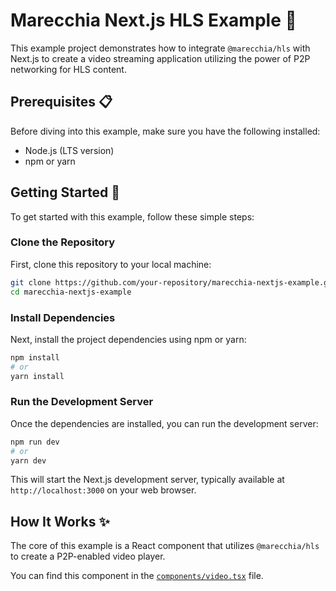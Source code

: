 # Marecchia Next.js HLS Example 🎥

This example project demonstrates how to integrate `@marecchia/hls` with Next.js to create a video streaming application utilizing the power of P2P networking for HLS content.

## Prerequisites 📋

Before diving into this example, make sure you have the following installed:

- Node.js (LTS version)
- npm or yarn

## Getting Started 🚀

To get started with this example, follow these simple steps:

### Clone the Repository

First, clone this repository to your local machine:

```bash
git clone https://github.com/your-repository/marecchia-nextjs-example.git
cd marecchia-nextjs-example
```

### Install Dependencies

Next, install the project dependencies using npm or yarn:

```bash
npm install
# or
yarn install
```

### Run the Development Server

Once the dependencies are installed, you can run the development server:

```bash
npm run dev
# or
yarn dev
```

This will start the Next.js development server, typically available at `http://localhost:3000` on your web browser.

## How It Works ✨

The core of this example is a React component that utilizes `@marecchia/hls` to create a P2P-enabled video player.

You can find this component in the [`components/video.tsx`](https://github.com/ferrohd/marecchia/blob/master/examples/nextjs/src/components/video.tsx) file.
